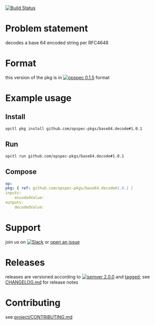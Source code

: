 [![Build Status](https://travis-ci.org/opspec-pkgs/base64.decode.svg?branch=master)](https://travis-ci.org/opspec-pkgs/base64.decode)


# Problem statement

decodes a base 64 encoded string per RFC4648

# Format

this version of the pkg is in [![opspec 0.1.5](https://img.shields.io/badge/opspec-0.1.5-brightgreen.svg?colorA=6b6b6b&colorB=fc16be)](https://opspec.io/0.1.5/packages.html) format

# Example usage

## Install

```shell
opctl pkg install github.com/opspec-pkgs/base64.decode#1.0.1
```

## Run

```
opctl run github.com/opspec-pkgs/base64.decode#1.0.1
```

## Compose

```yaml
op:
pkg: { ref: github.com/opspec-pkgs/base64.decode#1.0.1 }
inputs:
    encodedValue:
outputs:
    decodedValue:
```

# Support

join us on
[![Slack](https://opspec-slackin.herokuapp.com/badge.svg)](https://opspec-slackin.herokuapp.com/)
or
[open an issue](https://github.com/opspec-pkgs/base64.decode/issues)

# Releases

releases are versioned according to
[![semver 2.0.0](https://img.shields.io/badge/semver-2.0.0-brightgreen.svg)](http://semver.org/spec/v2.0.0.html)
and [tagged](https://git-scm.com/book/en/v2/Git-Basics-Tagging); see
[CHANGELOG.md](CHANGELOG.md) for release notes

# Contributing

see
[project/CONTRIBUTING.md](https://github.com/opspec-pkgs/project/blob/master/CONTRIBUTING.md)

